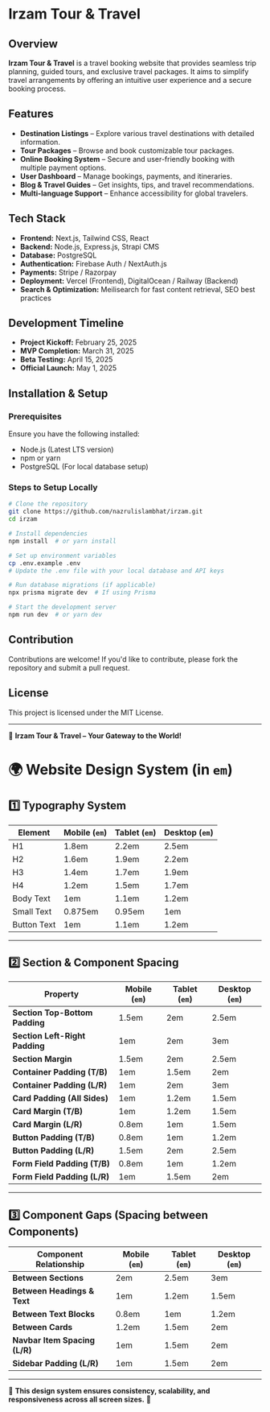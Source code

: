 # Irzam Tour & Travel

## Overview

**Irzam Tour & Travel** is a travel booking website that provides seamless trip planning, guided tours, and exclusive travel packages. It aims to simplify travel arrangements by offering an intuitive user experience and a secure booking process.

## Features

- **Destination Listings** – Explore various travel destinations with detailed information.
- **Tour Packages** – Browse and book customizable tour packages.
- **Online Booking System** – Secure and user-friendly booking with multiple payment options.
- **User Dashboard** – Manage bookings, payments, and itineraries.
- **Blog & Travel Guides** – Get insights, tips, and travel recommendations.
- **Multi-language Support** – Enhance accessibility for global travelers.

## Tech Stack

- **Frontend:** Next.js, Tailwind CSS, React
- **Backend:** Node.js, Express.js, Strapi CMS
- **Database:** PostgreSQL
- **Authentication:** Firebase Auth / NextAuth.js
- **Payments:** Stripe / Razorpay
- **Deployment:** Vercel (Frontend), DigitalOcean / Railway (Backend)
- **Search & Optimization:** Meilisearch for fast content retrieval, SEO best practices

## Development Timeline

- **Project Kickoff:** February 25, 2025
- **MVP Completion:** March 31, 2025
- **Beta Testing:** April 15, 2025
- **Official Launch:** May 1, 2025

## Installation & Setup

### Prerequisites

Ensure you have the following installed:

- Node.js (Latest LTS version)
- npm or yarn
- PostgreSQL (For local database setup)

### Steps to Setup Locally

```sh
# Clone the repository
git clone https://github.com/nazrulislambhat/irzam.git
cd irzam

# Install dependencies
npm install  # or yarn install

# Set up environment variables
cp .env.example .env
# Update the .env file with your local database and API keys

# Run database migrations (if applicable)
npx prisma migrate dev  # If using Prisma

# Start the development server
npm run dev  # or yarn dev
```

## Contribution

Contributions are welcome! If you'd like to contribute, please fork the repository and submit a pull request.

## License

This project is licensed under the MIT License.

---

🚀 **Irzam Tour & Travel – Your Gateway to the World!**

# 🌍 Website Design System (in `em`)

## 1️⃣ Typography System

| Element     | Mobile (`em`) | Tablet (`em`) | Desktop (`em`) |
| ----------- | ------------- | ------------- | -------------- |
| H1          | 1.8em         | 2.2em         | 2.5em          |
| H2          | 1.6em         | 1.9em         | 2.2em          |
| H3          | 1.4em         | 1.7em         | 1.9em          |
| H4          | 1.2em         | 1.5em         | 1.7em          |
| Body Text   | 1em           | 1.1em         | 1.2em          |
| Small Text  | 0.875em       | 0.95em        | 1em            |
| Button Text | 1em           | 1.1em         | 1.2em          |

---

## 2️⃣ Section & Component Spacing

| Property                       | Mobile (`em`) | Tablet (`em`) | Desktop (`em`) |
| ------------------------------ | ------------- | ------------- | -------------- |
| **Section Top-Bottom Padding** | 1.5em         | 2em           | 2.5em          |
| **Section Left-Right Padding** | 1em           | 2em           | 3em            |
| **Section Margin**             | 1.5em         | 2em           | 2.5em          |
| **Container Padding (T/B)**    | 1em           | 1.5em         | 2em            |
| **Container Padding (L/R)**    | 1em           | 2em           | 3em            |
| **Card Padding (All Sides)**   | 1em           | 1.2em         | 1.5em          |
| **Card Margin (T/B)**          | 1em           | 1.2em         | 1.5em          |
| **Card Margin (L/R)**          | 0.8em         | 1em           | 1.5em          |
| **Button Padding (T/B)**       | 0.8em         | 1em           | 1.2em          |
| **Button Padding (L/R)**       | 1.5em         | 2em           | 2.5em          |
| **Form Field Padding (T/B)**   | 0.8em         | 1em           | 1.2em          |
| **Form Field Padding (L/R)**   | 1em           | 1.5em         | 2em            |

---

## 3️⃣ Component Gaps (Spacing between Components)

| Component Relationship        | Mobile (`em`) | Tablet (`em`) | Desktop (`em`) |
| ----------------------------- | ------------- | ------------- | -------------- |
| **Between Sections**          | 2em           | 2.5em         | 3em            |
| **Between Headings & Text**   | 1em           | 1.2em         | 1.5em          |
| **Between Text Blocks**       | 0.8em         | 1em           | 1.2em          |
| **Between Cards**             | 1.2em         | 1.5em         | 2em            |
| **Navbar Item Spacing (L/R)** | 1em           | 1.5em         | 2em            |
| **Sidebar Padding (L/R)**     | 1em           | 1.5em         | 2em            |

---

🎨 **This design system ensures consistency, scalability, and responsiveness across all screen sizes.** 🚀
